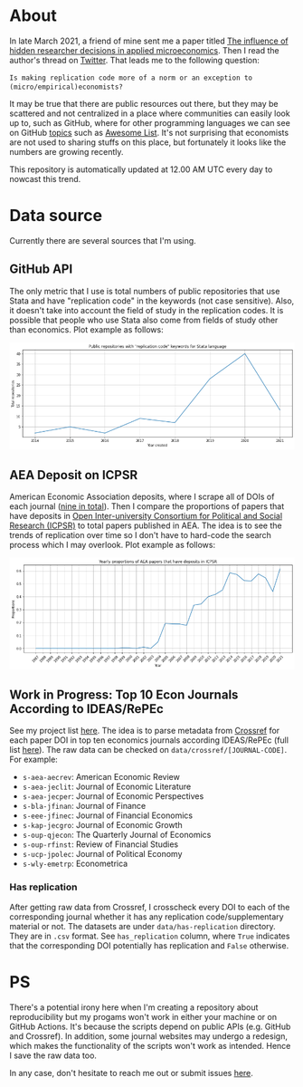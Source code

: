 # About

In late March 2021, a friend of mine sent me a paper titled [The influence of hidden researcher decisions in applied microeconomics](https://onlinelibrary.wiley.com/doi/full/10.1111/ecin.12992). Then I read the author's thread on [Twitter](https://twitter.com/nickchk/status/1374058480219213824). That leads me to the following question:

```
Is making replication code more of a norm or an exception to (micro/empirical)economists?
```

It may be true that there are public resources out there, but they may be scattered and not centralized in a place where communities can easily look up to, such as GitHub, where for other programming languages we can see on GitHub [topics](https://github.com/topics) such as [Awesome List](https://github.com/topics/awesome). It's not surprising that economists are not used to sharing stuffs on this place, but fortunately it looks like the numbers are growing recently.

This repository is automatically updated at 12.00 AM UTC every day to nowcast this trend.

# Data source
Currently there are several sources that I'm using.

## GitHub API
The only metric that I use is total numbers of public repositories that use Stata and have "replication code" in the keywords (not case sensitive). Also, it doesn't take into account the field of study in the replication codes. It is possible that people who use Stata also come from fields of study other than economics. Plot example as follows:

![replication-code-stata](./img/replication-code-stata.png)

## AEA Deposit on ICPSR
American Economic Association deposits, where I scrape all of DOIs of each journal ([nine in total](https://www.aeaweb.org/journals)). Then I compare the proportions of papers that have deposits in [Open Inter-university Consortium for Political and Social Research (ICPSR)](https://www.openicpsr.org/) to total papers published in AEA. The idea is to see the trends of replication over time so I don't have to hard-code the search process which I may overlook. Plot example as follows:

![replication-code-stata](./img/aea-deposit-icpsr.png)

## Work in Progress: Top 10 Econ Journals According to IDEAS/RePEc
See my project list [here](https://github.com/ledwindra/replication-code-economics/projects/1). The idea is to parse metadata from [Crossref](https://github.com/CrossRef/rest-api-doc) for each paper DOI in top ten economics journals according IDEAS/RePEc (full list [here](https://ideas.repec.org/top/top.journals.all.html)). The raw data can be checked on `data/crossref/[JOURNAL-CODE]`. For example:
- `s-aea-aecrev`: American Economic Review
- `s-aea-jeclit`: Journal of Economic Literature
- `s-aea-jecper`: Journal of Economic Perspectives
- `s-bla-jfinan`: Journal of Finance
- `s-eee-jfinec`: Journal of Financial Economics
- `s-kap-jecgro`: Journal of Economic Growth
- `s-oup-qjecon`: The Quarterly Journal of Economics
- `s-oup-rfinst`: Review of Financial Studies
- `s-ucp-jpolec`: Journal of Political Economy
- `s-wly-emetrp`: Econometrica

### Has replication
After getting raw data from Crossref, I crosscheck every DOI to each of the corresponding journal whether it has any replication code/supplementary material or not. The datasets are under `data/has-replication` directory. They are in `.csv` format. See `has_replication` column, where `True` indicates that the corresponding DOI potentially has replication and `False` otherwise.

# PS
There's a potential irony here when I'm creating a repository about reproducibility but my progams won't work in either your machine or on GitHub Actions. It's because the scripts depend on public APIs (e.g. GitHub and Crossref). In addition, some journal websites may undergo a redesign, which makes the functionality of the scripts won't work as intended. Hence I save the raw data too.

In any case, don't hesitate to reach me out or submit issues [here](https://github.com/ledwindra/replication-code-economics/issues).
